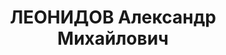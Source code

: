 ---
title: ЛЕОНИДОВ Александр Михайлович
description: 'Род. в 1892, Украина, Киевская губ., Чигиринский уезд, мест. Каменка,
  украинец. Проживал: РСФСР, г. Свердловск. Областная контора "Заготзерно", технический
  руководитель по качеству.

  Арестован 02.09.1937. Приговор: 13.01.1938 – ВМН. Расстрелян 13.01.1938'
---